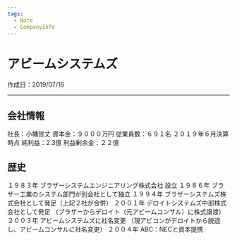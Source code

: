 ```yaml
---
tags:
  - Note
  - CompanyInfo
---
```


# アビームシステムズ
作成日：2019/07/16

---
## 会社情報
社長：小幡哲丈
資本金：９０００万円
従業員数：６９１名
２０１９年６月決算時点
純利益：2.3億
利益剰余金：２２億

## 歴史
１９８３年 ブラザーシステムエンジニアリング株式会社 設立
１９８６年 ブラザー工業のシステム部門が別会社として独立
１９９４年 ブラザーシステムズ株式会社として発足（上記２社が合併）
２００１年 デロイトシステムズ中部株式会社として発足
（ブラザーからデロイト（元アビームコンサル）に株式譲渡）
２００３年 アビームシステムズに社名変更
（現アビコンがデロイトから脱退し、アビームコンサルに社名変更）
２００４年 ABC：NECと資本提携

